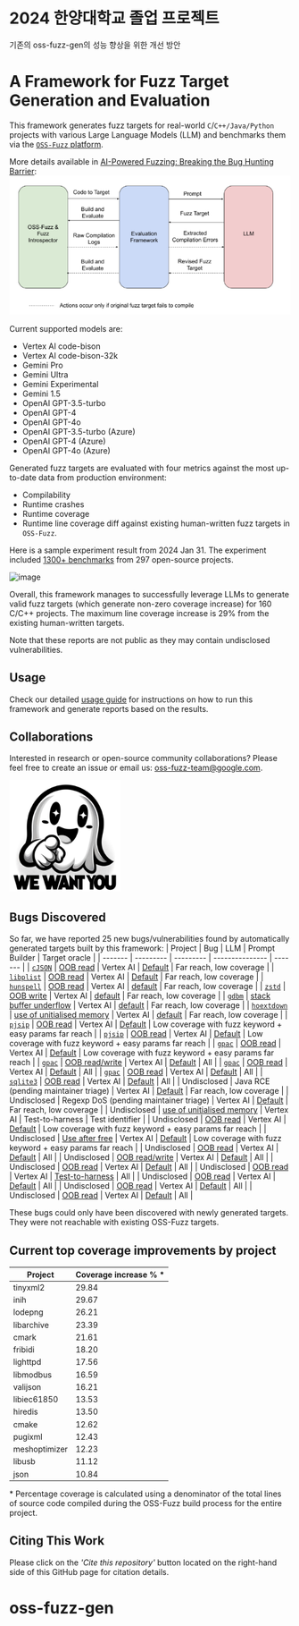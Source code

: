# 2024 한양대학교 졸업 프로젝트
기존의 oss-fuzz-gen의 성능 향상을 위한 개선 방안






# A Framework for Fuzz Target Generation and Evaluation

This framework generates fuzz targets for real-world `C`/`C++/Java/Python` projects with
various Large Language Models (LLM) and benchmarks them via the
[`OSS-Fuzz` platform](https://github.com/google/oss-fuzz).

More details available in [AI-Powered Fuzzing: Breaking the Bug Hunting Barrier](https://security.googleblog.com/2023/08/ai-powered-fuzzing-breaking-bug-hunting.html):
![Alt text](images/Overview.png "Overview")

Current supported models are:
- Vertex AI code-bison
- Vertex AI code-bison-32k
- Gemini Pro
- Gemini Ultra
- Gemini Experimental
- Gemini 1.5
- OpenAI GPT-3.5-turbo
- OpenAI GPT-4
- OpenAI GPT-4o
- OpenAI GPT-3.5-turbo (Azure)
- OpenAI GPT-4 (Azure)
- OpenAI GPT-4o (Azure)

Generated fuzz targets are evaluated with four metrics against the most up-to-date data from production environment:
- Compilability
- Runtime crashes
- Runtime coverage
- Runtime line coverage diff against existing human-written fuzz targets in `OSS-Fuzz`.

Here is a sample experiment result from 2024 Jan 31.
The experiment included [1300+ benchmarks](./benchmark-sets/all) from 297 open-source projects.

![image](https://github.com/google/oss-fuzz-gen/assets/759062/fa53698b-e44c-4b58-b5e7-798337c8b752)

Overall, this framework manages to successfully leverage LLMs to generate valid fuzz targets (which generate non-zero coverage increase)
for 160 C/C++ projects. The maximum line coverage increase is 29% from the existing human-written targets.

Note that these reports are not public as they may contain undisclosed vulnerabilities. 

## Usage

Check our detailed [usage guide](./USAGE.md) for instructions on how to run this framework and generate reports based on the results.

## Collaborations
Interested in research or open-source community collaborations?
Please feel free to create an issue or email us: oss-fuzz-team@google.com.

<img src="images/Collaboration.png" width="200" height="200">

## Bugs Discovered

So far, we have reported 25 new bugs/vulnerabilities found by automatically generated targets built
by this framework:
| Project |    Bug    |    LLM    | Prompt Builder | Target oracle |
| ------- | --------- | --------- | --------------- | ------- |
| [`cJSON`](https://github.com/google/oss-fuzz/tree/master/projects/cjson) | [OOB read](https://github.com/DaveGamble/cJSON/issues/800) | Vertex AI | [Default](prompts/template_xml) | Far reach, low coverage |
| [`libplist`](https://github.com/google/oss-fuzz/tree/master/projects/libplist) | [OOB read](https://github.com/libimobiledevice/libplist/issues/244) | Vertex AI | [Default](prompts/template_xml) | Far reach, low coverage |
| [`hunspell`](https://github.com/google/oss-fuzz/tree/master/projects/hunspell) | [OOB read](https://github.com/hunspell/hunspell/issues/996) | Vertex AI | [default](prompts/template_xml) | Far reach, low coverage |
| [`zstd`](https://github.com/google/oss-fuzz/tree/master/projects/zstd) | [OOB write](https://bugs.chromium.org/p/oss-fuzz/issues/detail?id=67497) | Vertex AI | [default](prompts/template_xml) | Far reach, low coverage |
| [`gdbm`](https://github.com/google/oss-fuzz/tree/master/projects/gdbm) | [stack buffer underflow](https://bugs.chromium.org/p/oss-fuzz/issues/detail?id=67483) | Vertex AI | [default](prompts/template_xml) | Far reach, low coverage |
| [`hoextdown`](https://github.com/google/oss-fuzz/tree/master/projects/hoextdown) | [use of unitialised memory](https://bugs.chromium.org/p/oss-fuzz/issues/detail?id=67516) | Vertex AI | [default](prompts/template_xml) | Far reach, low coverage |
| [`pjsip`](https://github.com/google/oss-fuzz/tree/master/projects/pjsip) | [OOB read](https://bugs.chromium.org/p/oss-fuzz/issues/detail?id=71356) | Vertex AI | [Default](prompts/template_xml) | Low coverage with fuzz keyword + easy params far reach |
| [`pjsip`](https://github.com/google/oss-fuzz/tree/master/projects/pjsip)  | [OOB read](https://bugs.chromium.org/p/oss-fuzz/issues/detail?id=71357) | Vertex AI | [Default](prompts/template_xml) | Low coverage with fuzz keyword + easy params far reach |
| [`gpac`](https://github.com/google/oss-fuzz/tree/master/projects/gpac) | [OOB read](https://bugs.chromium.org/p/oss-fuzz/issues/detail?id=71358) | Vertex AI | [Default](prompts/template_xml) | Low coverage with fuzz keyword + easy params far reach |
| [`gpac`](https://github.com/google/oss-fuzz/tree/master/projects/gpac)  | [OOB read/write](https://bugs.chromium.org/p/oss-fuzz/issues/detail?id=71542) | Vertex AI | [Default](prompts/template_xml) | All |
| [`gpac`](https://github.com/google/oss-fuzz/tree/master/projects/gpac)  | [OOB read](https://bugs.chromium.org/p/oss-fuzz/issues/detail?id=71543) | Vertex AI | [Default](prompts/template_xml) | All |
| [`gpac`](https://github.com/google/oss-fuzz/tree/master/projects/gpac)  | [OOB read](https://bugs.chromium.org/p/oss-fuzz/issues/detail?id=71544) | Vertex AI | [Default](prompts/template_xml) | All |
| [`sqlite3`](https://github.com/google/oss-fuzz/tree/master/projects/sqlite3) | [OOB read](https://issues.oss-fuzz.com/issues/42538590) | Vertex AI | [Default](prompts/template_xml) | All |
| Undisclosed | Java RCE (pending maintainer triage) | Vertex AI |  [Default](prompts/template_xml) | Far reach, low coverage |
| Undisclosed | Regexp DoS (pending maintainer triage) | Vertex AI |  [Default](prompts/template_xml) | Far reach, low coverage |
| Undisclosed | [use of unitialised memory](https://bugs.chromium.org/p/oss-fuzz/issues/detail?id=71354) | Vertex AI | Test-to-harness | Test identifier |
| Undisclosed | [OOB read](https://bugs.chromium.org/p/oss-fuzz/issues/detail?id=71359) | Vertex AI | [Default](prompts/template_xml) | Low coverage with fuzz keyword + easy params far reach |
| Undisclosed | [Use after free](https://bugs.chromium.org/p/oss-fuzz/issues/detail?id=71360) | Vertex AI | [Default](prompts/template_xml) | Low coverage with fuzz keyword + easy params far reach |
| Undisclosed | [OOB read](https://bugs.chromium.org/p/oss-fuzz/issues/detail?id=71619) | Vertex AI | [Default](prompts/template_xml) | All |
| Undisclosed | [OOB read/write](https://bugs.chromium.org/p/oss-fuzz/issues/detail?id=71623) | Vertex AI | [Default](prompts/template_xml) | All |
| Undisclosed | [OOB read](https://bugs.chromium.org/p/oss-fuzz/issues/detail?id=71650) | Vertex AI | [Default](prompts/template_xml) | All |
| Undisclosed | [OOB read](https://bugs.chromium.org/p/oss-fuzz/issues/detail?id=71738) | Vertex AI | [Test-to-harness](prompts/template_xml) | All |
| Undisclosed | [OOB read](https://bugs.chromium.org/p/oss-fuzz/issues/detail?id=71740) | Vertex AI | [Default](prompts/template_xml) | All |
| Undisclosed | [OOB read](https://bugs.chromium.org/p/oss-fuzz/issues/detail?id=71741) | Vertex AI | [Default](prompts/template_xml) | All |
| Undisclosed | [OOB read](https://bugs.chromium.org/p/oss-fuzz/issues/detail?id=71759) | Vertex AI | [Default](prompts/template_xml) | All |

These bugs could only have been discovered with newly generated targets. They were not reachable with existing OSS-Fuzz targets.

## Current top coverage improvements by project

| Project  | Coverage increase % * |
|----------|-------------------|
| tinyxml2 | 29.84 |
| inih | 29.67 |   
| lodepng | 26.21 |
| libarchive | 23.39 |
| cmark | 21.61 | 
| fribidi | 18.20 |    
| lighttpd | 17.56 |
| libmodbus | 16.59 |
| valijson | 16.21 |
| libiec61850 | 13.53 |
| hiredis | 13.50 |
| cmake | 12.62 | 
| pugixml | 12.43 | 
| meshoptimizer | 12.23 |
| libusb | 11.12 | 
| json | 10.84 |

\* Percentage coverage is calculated using a denominator of the total lines of source code compiled during the
OSS-Fuzz build process for the entire project.

## Citing This Work
Please click on the _'Cite this repository'_ button located on the right-hand side of this GitHub page for citation details.
# oss-fuzz-gen
